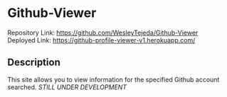 # Github-Viewer
Repository Link: https://github.com/WesleyTejeda/Github-Viewer<br>
Deployed Link: https://github-profile-viewer-v1.herokuapp.com/
## Description
This site allows you to view information for the specified Github account searched.
*STILL UNDER DEVELOPMENT*
